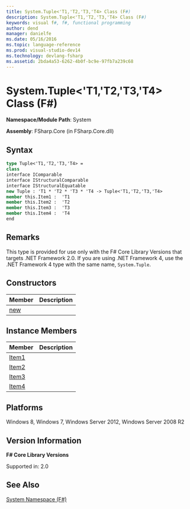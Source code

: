 ```yaml
---
title: System.Tuple<'T1,'T2,'T3,'T4> Class (F#)
description: System.Tuple<'T1,'T2,'T3,'T4> Class (F#)
keywords: visual f#, f#, functional programming
author: dend
manager: danielfe
ms.date: 05/16/2016
ms.topic: language-reference
ms.prod: visual-studio-dev14
ms.technology: devlang-fsharp
ms.assetid: 2bda4a53-6262-4b0f-bc9e-97fb7a239c68 
---
```


# System.Tuple<'T1,'T2,'T3,'T4> Class (F#)

**Namespace/Module Path**: System

**Assembly**: FSharp.Core (in FSharp.Core.dll)


## Syntax

```fsharp
type Tuple<'T1,'T2,'T3,'T4> =
class
interface IComparable
interface IStructuralComparable
interface IStructuralEquatable
new Tuple : 'T1 * 'T2 * 'T3 * 'T4 -> Tuple<'T1,'T2,'T3,'T4>
member this.Item1 :  'T1
member this.Item2 :  'T2
member this.Item3 :  'T3
member this.Item4 :  'T4
end
```

## Remarks
This type is provided for use only with the F# Core Library Versions that targets .NET Framework 2.0. If you are using .NET Framework 4, use the .NET Framework 4 type with the same name, `System.Tuple`.


## Constructors


|Member|Description|
|------|-----------|
|[new](https://msdn.microsoft.com/library/c0835ad3-401d-4002-a1bc-58f65dce270b)||

## Instance Members


|Member|Description|
|------|-----------|
|[Item1](https://msdn.microsoft.com/library/8d52949a-ec8b-49c3-a6d9-6ba8cad54d5a)||
|[Item2](https://msdn.microsoft.com/library/f3bd723c-391a-47dc-94a1-345082285cf0)||
|[Item3](https://msdn.microsoft.com/library/5eb0ff1f-96f6-4e96-8a9f-a6921088b715)||
|[Item4](https://msdn.microsoft.com/library/80811883-b040-4896-a047-af2b7a1a40ac)||

## Platforms
Windows 8, Windows 7, Windows Server 2012, Windows Server 2008 R2


## Version Information
**F# Core Library Versions**

Supported in: 2.0

## See Also
[System Namespace &#40;F&#35;&#41;](System-Namespace-%5BFSharp%5D.md)